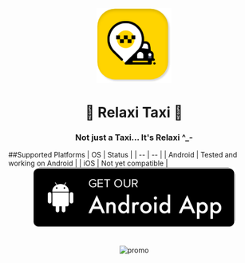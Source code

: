  <p align="center">
  <img src="repo_assets/1.png" alt="logo" height="150" />
</p>  
<h1 align="center">
 🏁 Relaxi Taxi 🏁
  </h1>
  <h3 align="center">
   Not just a Taxi... It's Relaxi ^_- 
 </h3>  
##Supported Platforms
| OS | Status |
| -- | -- |
| Android | Tested and working on Android |
| iOS | Not yet compatible |

<br/>
<div align="center" >
<a href=""> 
    <img src="repo_assets/android-button.png"
         alt="Get it on Android" height="120">
</a>

</div>
</br></br>

<div align="center">
  <img src="repo_assets/app_promo.png" alt="promo" />
 </div>
